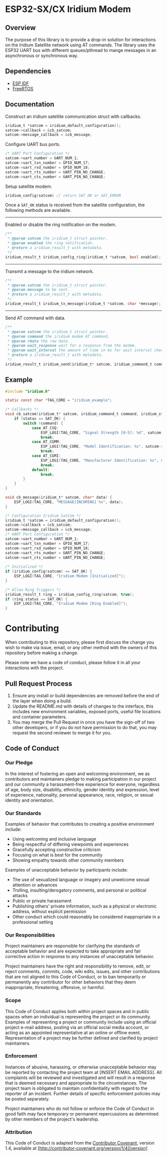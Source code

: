 # ESP32-SX/CX Iridium Modem

## Overview

The purpose of this library is to provide a drop-in solution for interactions on the Iridium Satellite network using AT commands. The library uses the ESP32 UART bus with different queues/pthread to mange messages in an asynchronous or synchronous way.

## Dependencies 

- <a href="https://github.com/espressif/esp-idf/blob/master/tools/idf.py">ESP IDF</a>
- <a href="https://www.freertos.org">FreeRTOS</a>

## Documentation

Construct an iridium satellite communication struct with callbacks.

```c
iridium_t *satcom = iridium_default_configuration();
satcom->callback = &cb_satcom;
satcom->message_callback = &cb_message;
```

Configure UART bus ports.

```c
/* UART Port Configuration */
satcom->uart_number = UART_NUM_1;
satcom->uart_txn_number = GPIO_NUM_17;
satcom->uart_rxd_number = GPIO_NUM_18;
satcom->uart_rts_number = UART_PIN_NO_CHANGE;
satcom->uart_cts_number = UART_PIN_NO_CHANGE;
```

Setup satellite modem.

```c
iridium_config(satcom) // return SAT_OK or SAT_ERROR
```

Once a `SAT_OK` status is received from the satellite configuration, the following methods are available.

---

Enabled or disable the ring notification on the modem.
```c
/**
 * @param satcom the iridium_t struct pointer.
 * @param enabled the ring notification.
 * @return a iridium_result_t with metadata.
 */
iridium_result_t iridium_config_ring(iridium_t *satcom, bool enabled);
```

---
Transmit a message to the iridium network.
```c
/**
 * @param satcom the iridium_t struct pointer.
 * @param message to be sent.
 * @return a iridium_result_t with metadata.
 */
iridium_result_t iridium_tx_message(iridium_t *satcom, char *message);
```

---
Send AT command with data.
```c
/**
 * @param satcom the iridium_t struct pointer.
 * @param command the iridium modem AT command.
 * @param rdata the raw data. 
 * @param wait_response wait for a responce from the modem.
 * @param wait_interval the amount of time in ms for wait interval check.
 * @return a iridium_result_t with metadata.
 */
iridium_result_t iridium_send(iridium_t* satcom, iridium_command_t command, char *rdata, bool wait_response, int wait_interval);
```

## Example

```c
#include "iridium.h"

static const char *TAG_CORE = "iridium_example";

/* Callbacks */
void cb_satcom(iridium_t* satcom, iridium_command_t command, iridium_status_t status) { 
    if (status == SAT_OK) {
        switch (command) {
            case AT_CSQ:
                ESP_LOGI(TAG_CORE, "Signal Strength [0-5]: %d", satcom->signal_strength);
                break;
            case AT_CGMM:
                ESP_LOGI(TAG_CORE, "Model Identification: %s", satcom->model_identification);
                break;
            case AT_CGMI:
                ESP_LOGI(TAG_CORE, "Manufacturer Identification: %s", satcom->manufacturer_identification);
                break;
            default:
                break;
        }
    }
}

void cb_message(iridium_t* satcom, char* data) { 
    ESP_LOGI(TAG_CORE, "MESSAGE[INCOMING] %s", data);
}

/* Configuration Iridium SatCom */
iridium_t *satcom = iridium_default_configuration();
satcom->callback = &cb_satcom;
satcom->message_callback = &cb_message;
/* UART Port Configuration */
satcom->uart_number = UART_NUM_1;
satcom->uart_txn_number = GPIO_NUM_17;
satcom->uart_rxd_number = GPIO_NUM_18;
satcom->uart_rts_number = UART_PIN_NO_CHANGE;
satcom->uart_cts_number = UART_PIN_NO_CHANGE;
    
/* Initialized */
if (iridium_config(satcom) == SAT_OK) {
    ESP_LOGI(TAG_CORE, "Iridium Modem [Initialized]");
}

/* Allow Ring Triggers */
iridium_result_t ring = iridium_config_ring(satcom, true);
if (ring.status == SAT_OK) {
    ESP_LOGI(TAG_CORE, "Iridium Modem [Ring Enabled]");
}
```

# Contributing

When contributing to this repository, please first discuss the change you wish to make via issue,
email, or any other method with the owners of this repository before making a change. 

Please note we have a code of conduct, please follow it in all your interactions with the project.

## Pull Request Process

1. Ensure any install or build dependencies are removed before the end of the layer when doing a 
   build.
2. Update the README.md with details of changes to the interface, this includes new environment 
   variables, exposed ports, useful file locations and container parameters.
3. You may merge the Pull Request in once you have the sign-off of two other developers, or if you 
   do not have permission to do that, you may request the second reviewer to merge it for you.

## Code of Conduct

### Our Pledge

In the interest of fostering an open and welcoming environment, we as
contributors and maintainers pledge to making participation in our project and
our community a harassment-free experience for everyone, regardless of age, body
size, disability, ethnicity, gender identity and expression, level of experience,
nationality, personal appearance, race, religion, or sexual identity and
orientation.

### Our Standards

Examples of behavior that contributes to creating a positive environment
include:

* Using welcoming and inclusive language
* Being respectful of differing viewpoints and experiences
* Gracefully accepting constructive criticism
* Focusing on what is best for the community
* Showing empathy towards other community members

Examples of unacceptable behavior by participants include:

* The use of sexualized language or imagery and unwelcome sexual attention or
advances
* Trolling, insulting/derogatory comments, and personal or political attacks
* Public or private harassment
* Publishing others' private information, such as a physical or electronic
  address, without explicit permission
* Other conduct which could reasonably be considered inappropriate in a
  professional setting

### Our Responsibilities

Project maintainers are responsible for clarifying the standards of acceptable
behavior and are expected to take appropriate and fair corrective action in
response to any instances of unacceptable behavior.

Project maintainers have the right and responsibility to remove, edit, or
reject comments, commits, code, wiki edits, issues, and other contributions
that are not aligned to this Code of Conduct, or to ban temporarily or
permanently any contributor for other behaviors that they deem inappropriate,
threatening, offensive, or harmful.

### Scope

This Code of Conduct applies both within project spaces and in public spaces
when an individual is representing the project or its community. Examples of
representing a project or community include using an official project e-mail
address, posting via an official social media account, or acting as an appointed
representative at an online or offline event. Representation of a project may be
further defined and clarified by project maintainers.

### Enforcement

Instances of abusive, harassing, or otherwise unacceptable behavior may be
reported by contacting the project team at [INSERT EMAIL ADDRESS]. All
complaints will be reviewed and investigated and will result in a response that
is deemed necessary and appropriate to the circumstances. The project team is
obligated to maintain confidentiality with regard to the reporter of an incident.
Further details of specific enforcement policies may be posted separately.

Project maintainers who do not follow or enforce the Code of Conduct in good
faith may face temporary or permanent repercussions as determined by other
members of the project's leadership.

### Attribution

This Code of Conduct is adapted from the [Contributor Covenant][homepage], version 1.4,
available at [http://contributor-covenant.org/version/1/4][version]

[homepage]: http://contributor-covenant.org
[version]: http://contributor-covenant.org/version/1/4/
